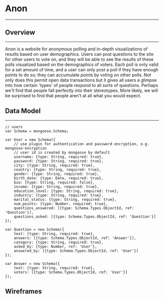 # Anon
----------

## Overview
-----------
Anon is a website for anonymous polling and in-depth visualizations of results based on user demographics. Users can post questions to the site for other users to vote on, and they will be able to see the results of these polls visualized based on the demographics of voters. Each poll is only valid for a set amount of time, and a user can only post a poll if they have enough points to do so; they can accumulate points by voting on other polls. Not only does this permit open data transactions but it gives all users a glimpse into how certain 'types' of people respond to all sorts of questions. Perhaps we'll find that people fall perfectly into their stereotypes. More likely, we will be surprised to find that people aren't at all what you would expect.

## Data Model
-------------

```
// users
var Schema = mongoose.Schema;

var User = new Schema({
	// use plugin for authentication and password encryption, e.g. mongoose-encryption
	// user id is created by mongoose by default
	username: {type: String, required: true},
	password: {type: String, required: true},
	city: {type: String, required: true},
	country: {type: String, required: true},
	gender: {type: String, required: true},
	birth_date: {type: Date, required: true},
	bio: {type: String, required: false},
	income: {type: String, required: true},
	education_level: {type: String, required: true},
	industry: {type: String, required: true},
	marital_status: {type: String, required: true},
	num_points: {type: Number, required: true},
	questions_answered: [{type: Schema.Types.ObjectId, ref: 'Question'}],
	questions_asked: [{type: Schema.Types.ObjectId, ref: 'Question'}]
});

var Question = new Schema({
	text: {type: String, required: true},
	answers: [{type: Schema.Types.ObjectId, ref: 'Answer'}],
	category: {type: String, required: true},
	asked_by: {type: Number, ref: 'User'},
	answered_by: [{type: Schema.Types.ObjectId, ref: 'User'}]
});

var Answer = new Schema({
	text: {type: String, required: true},
	voters: [{type: Schema.Types.ObjectId, ref: 'User'}]
});

```

## Wireframes